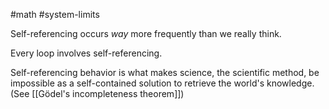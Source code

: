 #math #system-limits 

Self-referencing occurs *way* more frequently than we really think. 

Every loop involves self-referencing.

Self-referencing behavior is what makes science, the scientific method, be impossible as a self-contained solution to retrieve the world's knowledge. (See [[Gödel's incompleteness theorem]])


